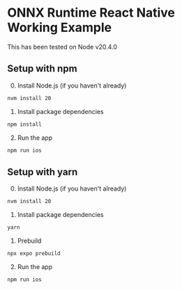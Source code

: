# ONNX Runtime React Native Working Example

This has been tested on Node v20.4.0

## Setup with npm
0. Install Node.js (if you haven't already)
```bash
nvm install 20
```

1. Install package dependencies
```bash
npm install
```

2. Run the app
```bash
npm run ios
```


## Setup with yarn
0. Install Node.js (if you haven't already)
```bash
nvm install 20
```

1. Install package dependencies
```bash
yarn
```

1. Prebuild
```bash
npx expo prebuild
```

2. Run the app
```bash
npm run ios
```